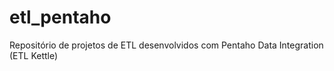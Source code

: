 # etl_pentaho
Repositório de projetos de ETL desenvolvidos com Pentaho Data Integration (ETL Kettle)
